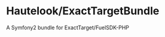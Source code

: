 Hautelook/ExactTargetBundle
==========================

A Symfony2 bundle for ExactTarget/FuelSDK-PHP
